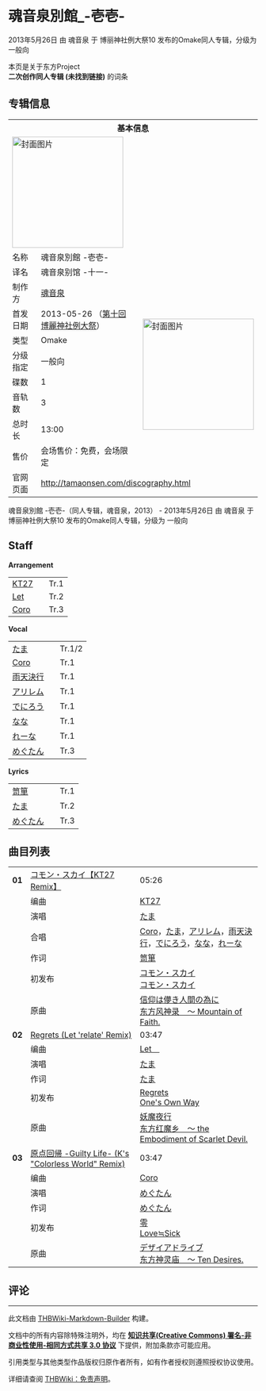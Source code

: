 # 魂音泉別館_-壱壱-

<!-- source html: G:\repos\THBWiki-Markdown-Builder\THBWikiMarkdown\Temp\main\8\89\ns0%3A%E9%AD%82%E9%9F%B3%E6%B3%89%E5%88%A5%E9%A4%A8_-%E5%A3%B1%E5%A3%B1-.html -->

2013年5月26日 由 魂音泉 于 博丽神社例大祭10 发布的Omake同人专辑，分级为 一般向

本页是关于东方Project  
 **二次创作同人专辑 (未找到链接)** 的词条
## 专辑信息

<table><tbody><tr><th colspan="3">基本信息</th></tr><tr><td class="cover-artwork-mobile" colspan="2"><a href="./文件-魂音泉別館_-壱壱-封面.jpg.md" class="image" title="封面图片"><img alt="封面图片" src="https://upload.thwiki.cc/thumb/7/7b/%E9%AD%82%E9%9F%B3%E6%B3%89%E5%88%A5%E9%A4%A8_-%E5%A3%B1%E5%A3%B1-%E5%B0%81%E9%9D%A2.jpg/224px-%E9%AD%82%E9%9F%B3%E6%B3%89%E5%88%A5%E9%A4%A8_-%E5%A3%B1%E5%A3%B1-%E5%B0%81%E9%9D%A2.jpg" decoding="async" loading="lazy" width="224" height="224" srcset="https://upload.thwiki.cc/thumb/7/7b/%E9%AD%82%E9%9F%B3%E6%B3%89%E5%88%A5%E9%A4%A8_-%E5%A3%B1%E5%A3%B1-%E5%B0%81%E9%9D%A2.jpg/336px-%E9%AD%82%E9%9F%B3%E6%B3%89%E5%88%A5%E9%A4%A8_-%E5%A3%B1%E5%A3%B1-%E5%B0%81%E9%9D%A2.jpg 1.5x, https://upload.thwiki.cc/thumb/7/7b/%E9%AD%82%E9%9F%B3%E6%B3%89%E5%88%A5%E9%A4%A8_-%E5%A3%B1%E5%A3%B1-%E5%B0%81%E9%9D%A2.jpg/447px-%E9%AD%82%E9%9F%B3%E6%B3%89%E5%88%A5%E9%A4%A8_-%E5%A3%B1%E5%A3%B1-%E5%B0%81%E9%9D%A2.jpg 2x" data-file-width="706" data-file-height="707"></a></td>
</tr><tr><td class="label">名称</td><td colspan="2"> 魂音泉別館 -壱壱- </td></tr><tr><td class="label">译名</td><td colspan="2"> 魂音泉别馆 -十一- </td></tr><tr><td class="label">制作方</td><td><a href="./魂音泉.md" title="魂音泉">魂音泉</a></td><td class="cover-artwork" rowspan="8" style="min-width:224px;"><a href="./文件-魂音泉別館_-壱壱-封面.jpg.md" class="image" title="封面图片"><img alt="封面图片" src="https://upload.thwiki.cc/thumb/7/7b/%E9%AD%82%E9%9F%B3%E6%B3%89%E5%88%A5%E9%A4%A8_-%E5%A3%B1%E5%A3%B1-%E5%B0%81%E9%9D%A2.jpg/224px-%E9%AD%82%E9%9F%B3%E6%B3%89%E5%88%A5%E9%A4%A8_-%E5%A3%B1%E5%A3%B1-%E5%B0%81%E9%9D%A2.jpg" decoding="async" loading="lazy" width="224" height="224" srcset="https://upload.thwiki.cc/thumb/7/7b/%E9%AD%82%E9%9F%B3%E6%B3%89%E5%88%A5%E9%A4%A8_-%E5%A3%B1%E5%A3%B1-%E5%B0%81%E9%9D%A2.jpg/336px-%E9%AD%82%E9%9F%B3%E6%B3%89%E5%88%A5%E9%A4%A8_-%E5%A3%B1%E5%A3%B1-%E5%B0%81%E9%9D%A2.jpg 1.5x, https://upload.thwiki.cc/thumb/7/7b/%E9%AD%82%E9%9F%B3%E6%B3%89%E5%88%A5%E9%A4%A8_-%E5%A3%B1%E5%A3%B1-%E5%B0%81%E9%9D%A2.jpg/447px-%E9%AD%82%E9%9F%B3%E6%B3%89%E5%88%A5%E9%A4%A8_-%E5%A3%B1%E5%A3%B1-%E5%B0%81%E9%9D%A2.jpg 2x" data-file-width="706" data-file-height="707"></a></td>
</tr><tr><td class="label">首发日期</td><td>2013-05-26&#160;（<a href="/展会作品列表?e=%E5%8D%9A%E4%B8%BD%E7%A5%9E%E7%A4%BE%E4%BE%8B%E5%A4%A7%E7%A5%AD%2310">第十回 博麗神社例大祭</a>）</td></tr><tr><td class="label">类型</td><td>Omake</td></tr><tr><td class="label">分级指定</td><td>一般向</td></tr><tr><td class="label">碟数</td><td>1</td></tr><tr><td class="label">音轨数</td><td>3</td></tr><tr><td class="label">总时长</td><td>13:00</td></tr><tr><td class="label">售价</td><td>会场售价：免费，会场限定</td></tr>
<tr><td class="label">官网页面</td><td colspan="2"><a rel="nofollow" class="external free" href="http://tamaonsen.com/discography.html">http://tamaonsen.com/discography.html</a></td></tr></tbody></table>

魂音泉別館 -壱壱-（同人专辑，魂音泉，2013） - 2013年5月26日 由 魂音泉 于 博丽神社例大祭10 发布的Omake同人专辑，分级为 一般向
## Staff
  
 **Arrangement**   

<table><tbody><tr><td><a href="/index.php?title=KT27&amp;action=edit&amp;redlink=1" class="new" title="KT27（页面不存在）">KT27</a></td><td></td><td>Tr.1</td></tr><tr><td><a href="/index.php?title=Let&amp;action=edit&amp;redlink=1" class="new" title="Let（页面不存在）">Let</a></td><td></td><td>Tr.2</td></tr><tr><td><a href="./Coro.md" title="Coro">Coro</a></td><td></td><td>Tr.3</td></tr></tbody></table>

  
 **Vocal**   

<table><tbody><tr><td><a href="./たま.md" title="たま">たま</a></td><td></td><td>Tr.1/2</td></tr><tr><td><a href="./Coro.md" title="Coro">Coro</a></td><td></td><td>Tr.1</td></tr><tr><td><a href="./雨天決行.md" title="雨天決行">雨天決行</a></td><td></td><td>Tr.1</td></tr><tr><td><a href="/index.php?title=%E3%82%A2%E3%83%AA%E3%83%AC%E3%83%A0&amp;action=edit&amp;redlink=1" class="new" title="アリレム（页面不存在）">アリレム</a></td><td></td><td>Tr.1</td></tr><tr><td><a href="/index.php?title=%E3%81%A7%E3%81%AB%E3%82%8D%E3%81%86&amp;action=edit&amp;redlink=1" class="new" title="でにろう（页面不存在）">でにろう</a></td><td></td><td>Tr.1</td></tr><tr><td><a href="/index.php?title=%E3%81%AA%E3%81%AA&amp;action=edit&amp;redlink=1" class="new" title="なな（页面不存在）">なな</a></td><td></td><td>Tr.1</td></tr><tr><td><a href="/index.php?title=%E3%82%8C%E3%83%BC%E3%81%AA&amp;action=edit&amp;redlink=1" class="new" title="れーな（页面不存在）">れーな</a></td><td></td><td>Tr.1</td></tr><tr><td><a href="/index.php?title=%E3%82%81%E3%81%90%E3%81%9F%E3%82%93&amp;action=edit&amp;redlink=1" class="new" title="めぐたん（页面不存在）">めぐたん</a></td><td></td><td>Tr.3</td></tr></tbody></table>

  
 **Lyrics**   

<table><tbody><tr><td><a href="/index.php?title=%E7%AC%A5%E7%AE%AA&amp;action=edit&amp;redlink=1" class="new" title="笥箪（页面不存在）">笥箪</a></td><td></td><td>Tr.1</td></tr><tr><td><a href="./たま.md" title="たま">たま</a></td><td></td><td>Tr.2</td></tr><tr><td><a href="/index.php?title=%E3%82%81%E3%81%90%E3%81%9F%E3%82%93&amp;action=edit&amp;redlink=1" class="new" title="めぐたん（页面不存在）">めぐたん</a></td><td></td><td>Tr.3</td></tr></tbody></table>


## 曲目列表

<table><tbody><tr><td id="1" class="infoRD"><b>01</b></td><td id="コモン・スカイ【KT27_Remix】" colspan="2" class="title"><a href="./歌词-コモン・スカイ.md" title="歌词:コモン・スカイ">コモン・スカイ【KT27 Remix】</a><span class="thcsearchlinks"><a rel="nofollow" class="external text" href="https://cd.thwiki.cc?arrange=KT27&amp;vocal=たま，Coro，たま，アリレム，雨天決行，でにろう，なな，れーな&amp;lyric=笥箪&amp;ogmusic=信仰は儚き人間の為に&amp;fromwiki=魂音泉別館_-壱壱-"><span title="搜索相似同人曲"></span></a></span></td><td class="time">05:26</td></tr><tr><td class="left"></td><td class="label">编曲</td><td class="text" colspan="2"><a href="/index.php?title=KT27&amp;action=edit&amp;redlink=1" class="new" title="KT27（页面不存在）">KT27</a><span class="thcsearchlinks"><a rel="nofollow" class="external text" href="https://cd.thwiki.cc?arrange=，KT27&amp;fromwiki=魂音泉別館_-壱壱-"><span></span></a></span></td></tr><tr><td class="left"></td><td class="label">演唱</td><td class="text" colspan="2"><a href="./たま.md" title="たま">たま</a><span class="thcsearchlinks"><a rel="nofollow" class="external text" href="https://cd.thwiki.cc?vocal=たま&amp;fromwiki=魂音泉別館_-壱壱-"><span></span></a></span></td></tr><tr><td class="left"></td><td class="label">合唱</td><td class="text" colspan="2"><a href="./Coro.md" title="Coro">Coro</a>，<a href="./たま.md" title="たま">たま</a>，<a href="/index.php?title=%E3%82%A2%E3%83%AA%E3%83%AC%E3%83%A0&amp;action=edit&amp;redlink=1" class="new" title="アリレム（页面不存在）">アリレム</a>，<a href="./雨天決行.md" title="雨天決行">雨天決行</a>，<a href="/index.php?title=%E3%81%A7%E3%81%AB%E3%82%8D%E3%81%86&amp;action=edit&amp;redlink=1" class="new" title="でにろう（页面不存在）">でにろう</a>，<a href="/index.php?title=%E3%81%AA%E3%81%AA&amp;action=edit&amp;redlink=1" class="new" title="なな（页面不存在）">なな</a>，<a href="/index.php?title=%E3%82%8C%E3%83%BC%E3%81%AA&amp;action=edit&amp;redlink=1" class="new" title="れーな（页面不存在）">れーな</a><span class="thcsearchlinks"><a rel="nofollow" class="external text" href="https://cd.thwiki.cc?vocal=Coro，たま，アリレム，雨天決行，でにろう，なな，れーな&amp;fromwiki=魂音泉別館_-壱壱-"><span></span></a></span></td></tr><tr><td class="left"></td><td class="label">作词</td><td class="text" colspan="2"><a href="/index.php?title=%E7%AC%A5%E7%AE%AA&amp;action=edit&amp;redlink=1" class="new" title="笥箪（页面不存在）">笥箪</a><span class="thcsearchlinks"><a rel="nofollow" class="external text" href="https://cd.thwiki.cc?lyric=笥箪&amp;fromwiki=魂音泉別館_-壱壱-"><span></span></a></span></td></tr><tr><td class="left"></td><td class="label">初发布</td><td class="text" colspan="2"><a href="/%E3%82%B3%E3%83%A2%E3%83%B3%E3%83%BB%E3%82%B9%E3%82%AB%E3%82%A4#1" title="コモン・スカイ">コモン・スカイ</a><div class="source"><a href="./コモン・スカイ.md" title="コモン・スカイ">コモン・スカイ</a></div></td></tr><tr><td class="left"></td><td class="label">原曲</td><td class="text" colspan="2"><span class="thcsearchlinks"><a rel="nofollow" class="external text" href="https://cd.thwiki.cc?ogmusic=信仰は儚き人間の為に&amp;fromwiki=魂音泉別館_-壱壱-"><span></span></a></span><div class="ogmusic"><a href="/%E4%BF%A1%E4%BB%B0%E3%81%AF%E5%84%9A%E3%81%8D%E4%BA%BA%E9%96%93%E3%81%AE%E7%82%BA%E3%81%AB" class="mw-redirect" title="信仰は儚き人間の為に">信仰は儚き人間の為に</a></div><div class="source"><a href="/%E4%B8%9C%E6%96%B9%E9%A3%8E%E7%A5%9E%E5%BD%95_%EF%BD%9E_Mountain_of_Faith." class="mw-redirect" title="东方风神录 ～ Mountain of Faith.">东方风神录　～ Mountain of Faith.</a></div></td></tr>
<tr><td id="2" class="infoRD"><b>02</b></td><td id="Regrets_(Let_&#39;relate&#39;_Remix)" colspan="2" class="title"><a href="./歌词-Regrets.md" title="歌词:Regrets">Regrets (Let &#39;relate&#39; Remix)</a><span class="thcsearchlinks"><a rel="nofollow" class="external text" href="https://cd.thwiki.cc?arrange=Let　&amp;vocal=たま&amp;lyric=たま&amp;ogmusic=妖魔夜行&amp;fromwiki=魂音泉別館_-壱壱-"><span title="搜索相似同人曲"></span></a></span></td><td class="time">03:47</td></tr><tr><td class="left"></td><td class="label">编曲</td><td class="text" colspan="2"><a href="/index.php?title=Let&amp;action=edit&amp;redlink=1" class="new" title="Let（页面不存在）">Let　</a><span class="thcsearchlinks"><a rel="nofollow" class="external text" href="https://cd.thwiki.cc?arrange=，Let　&amp;fromwiki=魂音泉別館_-壱壱-"><span></span></a></span></td></tr><tr><td class="left"></td><td class="label">演唱</td><td class="text" colspan="2"><a href="./たま.md" title="たま">たま</a><span class="thcsearchlinks"><a rel="nofollow" class="external text" href="https://cd.thwiki.cc?vocal=たま&amp;fromwiki=魂音泉別館_-壱壱-"><span></span></a></span></td></tr><tr><td class="left"></td><td class="label">作词</td><td class="text" colspan="2"><a href="./たま.md" title="たま">たま</a><span class="thcsearchlinks"><a rel="nofollow" class="external text" href="https://cd.thwiki.cc?lyric=たま&amp;fromwiki=魂音泉別館_-壱壱-"><span></span></a></span></td></tr><tr><td class="left"></td><td class="label">初发布</td><td class="text" colspan="2"><a href="/One%27s_Own_Way#1" title="One&#39;s Own Way">Regrets</a><div class="source"><a href="./One's_Own_Way.md" title="One&#39;s Own Way">One's Own Way</a></div></td></tr><tr><td class="left"></td><td class="label">原曲</td><td class="text" colspan="2"><span class="thcsearchlinks"><a rel="nofollow" class="external text" href="https://cd.thwiki.cc?ogmusic=妖魔夜行&amp;fromwiki=魂音泉別館_-壱壱-"><span></span></a></span><div class="ogmusic"><a href="./妖魔夜行.md" title="妖魔夜行">妖魔夜行</a></div><div class="source"><a href="/%E4%B8%9C%E6%96%B9%E7%BA%A2%E9%AD%94%E4%B9%A1_%EF%BD%9E_the_Embodiment_of_Scarlet_Devil." class="mw-redirect" title="东方红魔乡 ～ the Embodiment of Scarlet Devil.">东方红魔乡　～ the Embodiment of Scarlet Devil.</a></div></td></tr>
<tr><td id="3" class="infoRD"><b>03</b></td><td id="原点回帰_-Guilty_Life-_(K&#39;s_&quot;Colorless_World&quot;_Remix)" colspan="2" class="title"><a href="./歌词-原点回帰_-Guilty_Life-.md" title="歌词:原点回帰 -Guilty Life-">原点回帰 -Guilty Life- (K&#39;s &#34;Colorless World&#34; Remix)</a><span class="thcsearchlinks"><a rel="nofollow" class="external text" href="https://cd.thwiki.cc?arrange=Coro&amp;vocal=めぐたん&amp;lyric=めぐたん&amp;ogmusic=デザイアドライブ&amp;fromwiki=魂音泉別館_-壱壱-"><span title="搜索相似同人曲"></span></a></span></td><td class="time">03:47</td></tr><tr><td class="left"></td><td class="label">编曲</td><td class="text" colspan="2"><a href="./Coro.md" title="Coro">Coro</a><span class="thcsearchlinks"><a rel="nofollow" class="external text" href="https://cd.thwiki.cc?arrange=，Coro&amp;fromwiki=魂音泉別館_-壱壱-"><span></span></a></span></td></tr><tr><td class="left"></td><td class="label">演唱</td><td class="text" colspan="2"><a href="/index.php?title=%E3%82%81%E3%81%90%E3%81%9F%E3%82%93&amp;action=edit&amp;redlink=1" class="new" title="めぐたん（页面不存在）">めぐたん</a><span class="thcsearchlinks"><a rel="nofollow" class="external text" href="https://cd.thwiki.cc?vocal=めぐたん&amp;fromwiki=魂音泉別館_-壱壱-"><span></span></a></span></td></tr><tr><td class="left"></td><td class="label">作词</td><td class="text" colspan="2"><a href="/index.php?title=%E3%82%81%E3%81%90%E3%81%9F%E3%82%93&amp;action=edit&amp;redlink=1" class="new" title="めぐたん（页面不存在）">めぐたん</a><span class="thcsearchlinks"><a rel="nofollow" class="external text" href="https://cd.thwiki.cc?lyric=めぐたん&amp;fromwiki=魂音泉別館_-壱壱-"><span></span></a></span></td></tr><tr><td class="left"></td><td class="label">初发布</td><td class="text" colspan="2"><a href="/Love%E2%89%92Sick#5" title="Love≒Sick">零</a><div class="source"><a href="./Love≒Sick.md" title="Love≒Sick">Love≒Sick</a></div></td></tr><tr><td class="left"></td><td class="label">原曲</td><td class="text" colspan="2"><span class="thcsearchlinks"><a rel="nofollow" class="external text" href="https://cd.thwiki.cc?ogmusic=デザイアドライブ&amp;fromwiki=魂音泉別館_-壱壱-"><span></span></a></span><div class="ogmusic"><a href="/%E3%83%87%E3%82%B6%E3%82%A4%E3%82%A2%E3%83%89%E3%83%A9%E3%82%A4%E3%83%96" class="mw-redirect" title="デザイアドライブ">デザイアドライブ</a></div><div class="source"><a href="/%E4%B8%9C%E6%96%B9%E7%A5%9E%E7%81%B5%E5%BA%99_%EF%BD%9E_Ten_Desires." class="mw-redirect" title="东方神灵庙 ～ Ten Desires.">东方神灵庙　～ Ten Desires.</a></div></td></tr></tbody></table>


## 评论




---

此文档由 [THBWiki-Markdown-Builder](https://github.com/Delsin-Yu/THBWiki-Markdown-Builder) 构建。

文档中的所有内容除特殊注明外，均在 [**知识共享(Creative Commons) 署名-非商业性使用-相同方式共享 3.0 协议**](https://creativecommons.org/licenses/by-sa/3.0/deed.zh-hans) 下提供，附加条款亦可能应用。

引用类型与其他类型作品版权归原作者所有，如有作者授权则遵照授权协议使用。

详细请查阅 [THBWiki：免责声明](https://thbwiki.cc/THBWiki:%E5%85%8D%E8%B4%A3%E5%A3%B0%E6%98%8E)。


